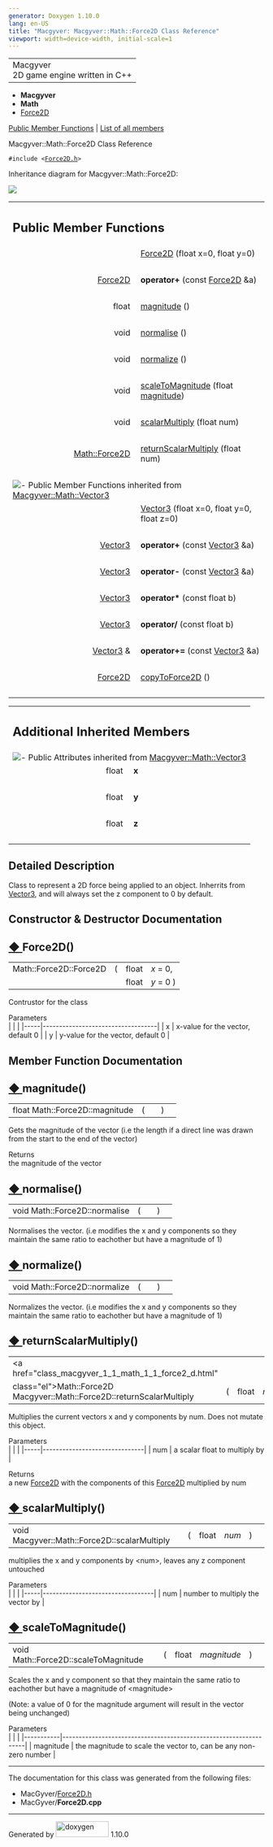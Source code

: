 ```yaml
---
generator: Doxygen 1.10.0
lang: en-US
title: "Macgyver: Macgyver::Math::Force2D Class Reference"
viewport: width=device-width, initial-scale=1
---
```


<div id="top">

<div id="titlearea">

<table data-cellspacing="0" data-cellpadding="0">
<colgroup>
<col style="width: 100%" />
</colgroup>
<tbody>
<tr id="projectrow" class="odd">
<td id="projectalign"><div id="projectname">
Macgyver
</div>
<div id="projectbrief">
2D game engine written in C++
</div></td>
</tr>
</tbody>
</table>

</div>

<div id="main-nav">

</div>

<div id="nav-path" class="navpath">

- **Macgyver**
- **Math**
- <a href="class_macgyver_1_1_math_1_1_force2_d.html"
  class="el">Force2D</a>

</div>

</div>

<div class="header">

<div class="summary">

[Public Member Functions](#pub-methods) \| [List of all
members](class_macgyver_1_1_math_1_1_force2_d-members.html)

</div>

<div class="headertitle">

<div class="title">

Macgyver::Math::Force2D Class Reference

</div>

</div>

</div>

<div class="contents">

`#include <`<a href="_force2_d_8h_source.html" class="el"><code>Force2D.h</code></a>`>`

<div class="dynheader">

Inheritance diagram for Macgyver::Math::Force2D:

</div>

<div class="dyncontent">

<div class="center">

<img src="class_macgyver_1_1_math_1_1_force2_d.png"
usemap="#Macgyver::Math::Force2D_map" />

</div>

</div>

<table class="memberdecls">
<colgroup>
<col style="width: 50%" />
<col style="width: 50%" />
</colgroup>
<tbody>
<tr class="odd heading">
<td colspan="2"><h2 id="public-member-functions"
class="groupheader"><span id="pub-methods"></span> Public Member
Functions</h2></td>
</tr>
<tr id="r_a15710f24ad428db74ead3a373e86e175"
class="even memitem:a15710f24ad428db74ead3a373e86e175">
<td class="memItemLeft" style="text-align: right;"
data-valign="top"> </td>
<td class="memItemRight" data-valign="bottom"><a
href="#a15710f24ad428db74ead3a373e86e175" class="el">Force2D</a> (float
x=0, float y=0)</td>
</tr>
<tr class="odd separator:a15710f24ad428db74ead3a373e86e175">
<td colspan="2" class="memSeparator"> </td>
</tr>
<tr id="r_a9970cfb63631ba63290911f248fc2417"
class="even memitem:a9970cfb63631ba63290911f248fc2417">
<td class="memItemLeft" style="text-align: right;"
data-valign="top"><span id="a9970cfb63631ba63290911f248fc2417"></span>
<a href="class_macgyver_1_1_math_1_1_force2_d.html"
class="el">Force2D</a> </td>
<td class="memItemRight" data-valign="bottom"><strong>operator+</strong>
(const <a href="class_macgyver_1_1_math_1_1_force2_d.html"
class="el">Force2D</a> &amp;a)</td>
</tr>
<tr class="odd separator:a9970cfb63631ba63290911f248fc2417">
<td colspan="2" class="memSeparator"> </td>
</tr>
<tr id="r_aa4842b5726dd497eb168ad91be6111ea"
class="even memitem:aa4842b5726dd497eb168ad91be6111ea">
<td class="memItemLeft" style="text-align: right;"
data-valign="top">float </td>
<td class="memItemRight" data-valign="bottom"><a
href="#aa4842b5726dd497eb168ad91be6111ea" class="el">magnitude</a>
()</td>
</tr>
<tr class="odd separator:aa4842b5726dd497eb168ad91be6111ea">
<td colspan="2" class="memSeparator"> </td>
</tr>
<tr id="r_aa060894629473f34159e97735cfb457c"
class="even memitem:aa060894629473f34159e97735cfb457c">
<td class="memItemLeft" style="text-align: right;"
data-valign="top">void </td>
<td class="memItemRight" data-valign="bottom"><a
href="#aa060894629473f34159e97735cfb457c" class="el">normalise</a>
()</td>
</tr>
<tr class="odd separator:aa060894629473f34159e97735cfb457c">
<td colspan="2" class="memSeparator"> </td>
</tr>
<tr id="r_ab82a9250dd45109b9d1d6d714bbd1dff"
class="even memitem:ab82a9250dd45109b9d1d6d714bbd1dff">
<td class="memItemLeft" style="text-align: right;"
data-valign="top">void </td>
<td class="memItemRight" data-valign="bottom"><a
href="#ab82a9250dd45109b9d1d6d714bbd1dff" class="el">normalize</a>
()</td>
</tr>
<tr class="odd separator:ab82a9250dd45109b9d1d6d714bbd1dff">
<td colspan="2" class="memSeparator"> </td>
</tr>
<tr id="r_aa4b8fb91dd09c33145a4ec90f6acdc20"
class="even memitem:aa4b8fb91dd09c33145a4ec90f6acdc20">
<td class="memItemLeft" style="text-align: right;"
data-valign="top">void </td>
<td class="memItemRight" data-valign="bottom"><a
href="#aa4b8fb91dd09c33145a4ec90f6acdc20"
class="el">scaleToMagnitude</a> (float <a
href="#aa4842b5726dd497eb168ad91be6111ea" class="el">magnitude</a>)</td>
</tr>
<tr class="odd separator:aa4b8fb91dd09c33145a4ec90f6acdc20">
<td colspan="2" class="memSeparator"> </td>
</tr>
<tr id="r_a5cdc9621ffb56d4cc2750fc6a2abc5e2"
class="even memitem:a5cdc9621ffb56d4cc2750fc6a2abc5e2">
<td class="memItemLeft" style="text-align: right;"
data-valign="top">void </td>
<td class="memItemRight" data-valign="bottom"><a
href="#a5cdc9621ffb56d4cc2750fc6a2abc5e2" class="el">scalarMultiply</a>
(float num)</td>
</tr>
<tr class="odd separator:a5cdc9621ffb56d4cc2750fc6a2abc5e2">
<td colspan="2" class="memSeparator"> </td>
</tr>
<tr id="r_aa8087e4599a852606436d556b6c4ab56"
class="even memitem:aa8087e4599a852606436d556b6c4ab56">
<td class="memItemLeft" style="text-align: right;" data-valign="top"><a
href="class_macgyver_1_1_math_1_1_force2_d.html"
class="el">Math::Force2D</a> </td>
<td class="memItemRight" data-valign="bottom"><a
href="#aa8087e4599a852606436d556b6c4ab56"
class="el">returnScalarMultiply</a> (float num)</td>
</tr>
<tr class="odd separator:aa8087e4599a852606436d556b6c4ab56">
<td colspan="2" class="memSeparator"> </td>
</tr>
<tr
class="even inherit_header pub_methods_class_macgyver_1_1_math_1_1_vector3">
<td colspan="2"
onclick="javascript:dynsection.toggleInherit(&#39;pub_methods_class_macgyver_1_1_math_1_1_vector3&#39;)"><img
src="closed.png" alt="-" /> Public Member Functions inherited from <a
href="class_macgyver_1_1_math_1_1_vector3.html"
class="el">Macgyver::Math::Vector3</a></td>
</tr>
<tr id="r_a61fb1b28cf667c8ef1a90bcd8b405b15"
class="odd memitem:a61fb1b28cf667c8ef1a90bcd8b405b15 inherit pub_methods_class_macgyver_1_1_math_1_1_vector3">
<td class="memItemLeft" style="text-align: right;"
data-valign="top"> </td>
<td class="memItemRight" data-valign="bottom"><a
href="class_macgyver_1_1_math_1_1_vector3.html#a61fb1b28cf667c8ef1a90bcd8b405b15"
class="el">Vector3</a> (float x=0, float y=0, float z=0)</td>
</tr>
<tr
class="even separator:a61fb1b28cf667c8ef1a90bcd8b405b15 inherit pub_methods_class_macgyver_1_1_math_1_1_vector3">
<td colspan="2" class="memSeparator"> </td>
</tr>
<tr id="r_a1fa0960d05352fde9d6420458c326a99"
class="odd memitem:a1fa0960d05352fde9d6420458c326a99 inherit pub_methods_class_macgyver_1_1_math_1_1_vector3">
<td class="memItemLeft" style="text-align: right;" data-valign="top"><a
href="class_macgyver_1_1_math_1_1_vector3.html"
class="el">Vector3</a> </td>
<td class="memItemRight" data-valign="bottom"><strong>operator+</strong>
(const <a href="class_macgyver_1_1_math_1_1_vector3.html"
class="el">Vector3</a> &amp;a)</td>
</tr>
<tr
class="even separator:a1fa0960d05352fde9d6420458c326a99 inherit pub_methods_class_macgyver_1_1_math_1_1_vector3">
<td colspan="2" class="memSeparator"> </td>
</tr>
<tr id="r_a36e719303c0357ca4e4e1a31e418a760"
class="odd memitem:a36e719303c0357ca4e4e1a31e418a760 inherit pub_methods_class_macgyver_1_1_math_1_1_vector3">
<td class="memItemLeft" style="text-align: right;" data-valign="top"><a
href="class_macgyver_1_1_math_1_1_vector3.html"
class="el">Vector3</a> </td>
<td class="memItemRight" data-valign="bottom"><strong>operator-</strong>
(const <a href="class_macgyver_1_1_math_1_1_vector3.html"
class="el">Vector3</a> &amp;a)</td>
</tr>
<tr
class="even separator:a36e719303c0357ca4e4e1a31e418a760 inherit pub_methods_class_macgyver_1_1_math_1_1_vector3">
<td colspan="2" class="memSeparator"> </td>
</tr>
<tr id="r_a5b2ca2c882d54c96d9e587e98f22e68a"
class="odd memitem:a5b2ca2c882d54c96d9e587e98f22e68a inherit pub_methods_class_macgyver_1_1_math_1_1_vector3">
<td class="memItemLeft" style="text-align: right;" data-valign="top"><a
href="class_macgyver_1_1_math_1_1_vector3.html"
class="el">Vector3</a> </td>
<td class="memItemRight" data-valign="bottom"><strong>operator*</strong>
(const float b)</td>
</tr>
<tr
class="even separator:a5b2ca2c882d54c96d9e587e98f22e68a inherit pub_methods_class_macgyver_1_1_math_1_1_vector3">
<td colspan="2" class="memSeparator"> </td>
</tr>
<tr id="r_a6a33e7667d05dd9db60a36038ab89568"
class="odd memitem:a6a33e7667d05dd9db60a36038ab89568 inherit pub_methods_class_macgyver_1_1_math_1_1_vector3">
<td class="memItemLeft" style="text-align: right;" data-valign="top"><a
href="class_macgyver_1_1_math_1_1_vector3.html"
class="el">Vector3</a> </td>
<td class="memItemRight" data-valign="bottom"><strong>operator/</strong>
(const float b)</td>
</tr>
<tr
class="even separator:a6a33e7667d05dd9db60a36038ab89568 inherit pub_methods_class_macgyver_1_1_math_1_1_vector3">
<td colspan="2" class="memSeparator"> </td>
</tr>
<tr id="r_a2b28d645bb5a2b0f2a9def1e5e97d780"
class="odd memitem:a2b28d645bb5a2b0f2a9def1e5e97d780 inherit pub_methods_class_macgyver_1_1_math_1_1_vector3">
<td class="memItemLeft" style="text-align: right;" data-valign="top"><a
href="class_macgyver_1_1_math_1_1_vector3.html" class="el">Vector3</a>
&amp; </td>
<td class="memItemRight"
data-valign="bottom"><strong>operator+=</strong> (const <a
href="class_macgyver_1_1_math_1_1_vector3.html" class="el">Vector3</a>
&amp;a)</td>
</tr>
<tr
class="even separator:a2b28d645bb5a2b0f2a9def1e5e97d780 inherit pub_methods_class_macgyver_1_1_math_1_1_vector3">
<td colspan="2" class="memSeparator"> </td>
</tr>
<tr id="r_a279e0d8f02439f19d6d75af18650f7a3"
class="odd memitem:a279e0d8f02439f19d6d75af18650f7a3 inherit pub_methods_class_macgyver_1_1_math_1_1_vector3">
<td class="memItemLeft" style="text-align: right;" data-valign="top"><a
href="class_macgyver_1_1_math_1_1_force2_d.html"
class="el">Force2D</a> </td>
<td class="memItemRight" data-valign="bottom"><a
href="class_macgyver_1_1_math_1_1_vector3.html#a279e0d8f02439f19d6d75af18650f7a3"
class="el">copyToForce2D</a> ()</td>
</tr>
<tr
class="even separator:a279e0d8f02439f19d6d75af18650f7a3 inherit pub_methods_class_macgyver_1_1_math_1_1_vector3">
<td colspan="2" class="memSeparator"> </td>
</tr>
</tbody>
</table>

<table class="memberdecls">
<colgroup>
<col style="width: 50%" />
<col style="width: 50%" />
</colgroup>
<tbody>
<tr class="odd heading">
<td colspan="2"><h2 id="additional-inherited-members"
class="groupheader"><span id="inherited"></span> Additional Inherited
Members</h2></td>
</tr>
<tr
class="even inherit_header pub_attribs_class_macgyver_1_1_math_1_1_vector3">
<td colspan="2"
onclick="javascript:dynsection.toggleInherit(&#39;pub_attribs_class_macgyver_1_1_math_1_1_vector3&#39;)"><img
src="closed.png" alt="-" /> Public Attributes inherited from <a
href="class_macgyver_1_1_math_1_1_vector3.html"
class="el">Macgyver::Math::Vector3</a></td>
</tr>
<tr id="r_a269eb4134e4f0a9c26060f83c18b5ae5"
class="odd memitem:a269eb4134e4f0a9c26060f83c18b5ae5 inherit pub_attribs_class_macgyver_1_1_math_1_1_vector3">
<td class="memItemLeft" style="text-align: right;"
data-valign="top">float </td>
<td class="memItemRight" data-valign="bottom"><strong>x</strong></td>
</tr>
<tr
class="even separator:a269eb4134e4f0a9c26060f83c18b5ae5 inherit pub_attribs_class_macgyver_1_1_math_1_1_vector3">
<td colspan="2" class="memSeparator"> </td>
</tr>
<tr id="r_ab872ad5413e66215ad419e81f7c5dcc9"
class="odd memitem:ab872ad5413e66215ad419e81f7c5dcc9 inherit pub_attribs_class_macgyver_1_1_math_1_1_vector3">
<td class="memItemLeft" style="text-align: right;"
data-valign="top">float </td>
<td class="memItemRight" data-valign="bottom"><strong>y</strong></td>
</tr>
<tr
class="even separator:ab872ad5413e66215ad419e81f7c5dcc9 inherit pub_attribs_class_macgyver_1_1_math_1_1_vector3">
<td colspan="2" class="memSeparator"> </td>
</tr>
<tr id="r_a379438d068bd4aa8514a28e36e02ed25"
class="odd memitem:a379438d068bd4aa8514a28e36e02ed25 inherit pub_attribs_class_macgyver_1_1_math_1_1_vector3">
<td class="memItemLeft" style="text-align: right;"
data-valign="top">float </td>
<td class="memItemRight" data-valign="bottom"><strong>z</strong></td>
</tr>
<tr
class="even separator:a379438d068bd4aa8514a28e36e02ed25 inherit pub_attribs_class_macgyver_1_1_math_1_1_vector3">
<td colspan="2" class="memSeparator"> </td>
</tr>
</tbody>
</table>

<span id="details"></span>

## Detailed Description

<div class="textblock">

Class to represent a 2D force being applied to an object. Inherrits from
<a href="class_macgyver_1_1_math_1_1_vector3.html"
class="el">Vector3</a>, and will always set the z component to 0 by
default.

</div>

## Constructor & Destructor Documentation

<span id="a15710f24ad428db74ead3a373e86e175"></span>

## <span class="permalink">[◆ ](#a15710f24ad428db74ead3a373e86e175)</span>Force2D()

<div class="memitem">

<div class="memproto">

|                        |     |       |                                                                                                            |
|------------------------|-----|-------|------------------------------------------------------------------------------------------------------------|
| Math::Force2D::Force2D | (   | float | <span class="paramname">*x*<span class="paramdefsep"> = </span><span class="paramdefval">0</span>, </span> |
|                        |     | float | <span class="paramname">*y*<span class="paramdefsep"> = </span><span class="paramdefval">0</span></span> ) |

</div>

<div class="memdoc">

Contrustor for the class

Parameters  
|     |                                   |
|-----|-----------------------------------|
| x   | x-value for the vector, default 0 |
| y   | y-value for the vector, default 0 |

</div>

</div>

## Member Function Documentation

<span id="aa4842b5726dd497eb168ad91be6111ea"></span>

## <span class="permalink">[◆ ](#aa4842b5726dd497eb168ad91be6111ea)</span>magnitude()

<div class="memitem">

<div class="memproto">

|                                |     |                                 |     |     |
|--------------------------------|-----|---------------------------------|-----|-----|
| float Math::Force2D::magnitude | (   | <span class="paramname"></span> | )   |     |

</div>

<div class="memdoc">

Gets the magnitude of the vector (i.e the length if a direct line was
drawn from the start to the end of the vector)

Returns  
the magnitude of the vector

</div>

</div>

<span id="aa060894629473f34159e97735cfb457c"></span>

## <span class="permalink">[◆ ](#aa060894629473f34159e97735cfb457c)</span>normalise()

<div class="memitem">

<div class="memproto">

|                               |     |                                 |     |     |
|-------------------------------|-----|---------------------------------|-----|-----|
| void Math::Force2D::normalise | (   | <span class="paramname"></span> | )   |     |

</div>

<div class="memdoc">

Normalises the vector. (i.e modifies the x and y components so they
maintain the same ratio to eachother but have a magnitude of 1)

</div>

</div>

<span id="ab82a9250dd45109b9d1d6d714bbd1dff"></span>

## <span class="permalink">[◆ ](#ab82a9250dd45109b9d1d6d714bbd1dff)</span>normalize()

<div class="memitem">

<div class="memproto">

|                               |     |                                 |     |     |
|-------------------------------|-----|---------------------------------|-----|-----|
| void Math::Force2D::normalize | (   | <span class="paramname"></span> | )   |     |

</div>

<div class="memdoc">

Normalizes the vector. (i.e modifies the x and y components so they
maintain the same ratio to eachother but have a magnitude of 1)

</div>

</div>

<span id="aa8087e4599a852606436d556b6c4ab56"></span>

## <span class="permalink">[◆ ](#aa8087e4599a852606436d556b6c4ab56)</span>returnScalarMultiply()

<div class="memitem">

<div class="memproto">

|                                                                            |     |       |                                      |     |     |
|----------------------------------------------------------------------------|-----|-------|--------------------------------------|-----|-----|
| <a href="class_macgyver_1_1_math_1_1_force2_d.html"                        
 class="el">Math::Force2D</a> Macgyver::Math::Force2D::returnScalarMultiply  | (   | float | <span class="paramname">*num*</span> | )   |     |

</div>

<div class="memdoc">

Multiplies the current vectors x and y components by num. Does not
mutate this object.

Parameters  
|     |                               |
|-----|-------------------------------|
| num | a scalar float to multiply by |

<!-- -->

Returns  
a new <a href="class_macgyver_1_1_math_1_1_force2_d.html"
class="el">Force2D</a> with the components of this
<a href="class_macgyver_1_1_math_1_1_force2_d.html"
class="el">Force2D</a> multiplied by num

</div>

</div>

<span id="a5cdc9621ffb56d4cc2750fc6a2abc5e2"></span>

## <span class="permalink">[◆ ](#a5cdc9621ffb56d4cc2750fc6a2abc5e2)</span>scalarMultiply()

<div class="memitem">

<div class="memproto">

|                                              |     |       |                                      |     |     |
|----------------------------------------------|-----|-------|--------------------------------------|-----|-----|
| void Macgyver::Math::Force2D::scalarMultiply | (   | float | <span class="paramname">*num*</span> | )   |     |

</div>

<div class="memdoc">

multiplies the x and y components by \<num\>, leaves any z component
untouched

Parameters  
|     |                                  |
|-----|----------------------------------|
| num | number to multiply the vector by |

</div>

</div>

<span id="aa4b8fb91dd09c33145a4ec90f6acdc20"></span>

## <span class="permalink">[◆ ](#aa4b8fb91dd09c33145a4ec90f6acdc20)</span>scaleToMagnitude()

<div class="memitem">

<div class="memproto">

|                                      |     |       |                                            |     |     |
|--------------------------------------|-----|-------|--------------------------------------------|-----|-----|
| void Math::Force2D::scaleToMagnitude | (   | float | <span class="paramname">*magnitude*</span> | )   |     |

</div>

<div class="memdoc">

Scales the x and y component so that they maintain the same ratio to
eachother but have a magnitude of \<magnitude\>

(Note: a value of 0 for the magnitude argument will result in the vector
being unchanged)

Parameters  
|           |                                                                  |
|-----------|------------------------------------------------------------------|
| magnitude | the magnitude to scale the vector to, can be any non-zero number |

</div>

</div>

------------------------------------------------------------------------

The documentation for this class was generated from the following files:

- MacGyver/<a href="_force2_d_8h_source.html" class="el">Force2D.h</a>
- MacGyver/**Force2D.cpp**

</div>

------------------------------------------------------------------------

<span class="small">Generated
by [<img src="doxygen.svg" class="footer" width="104" height="31"
alt="doxygen" />](https://www.doxygen.org/index.html) 1.10.0</span>
